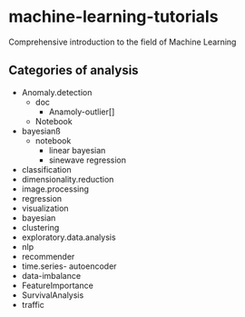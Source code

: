 # machine-learning-tutorials

Comprehensive introduction to the field of Machine Learning

## Categories of analysis
 
- Anomaly.detection
	- doc
		* Anamoly-outlier[]
	- Notebook   
- bayesianß
	- notebook
		- linear bayesian
		- sinewave  regression
- classification  
- dimensionality.reduction   
- image.processing  
- regression  
- visualization
- bayesian           
- clustering      
- exploratory.data.analysis  
- nlp               
- recommender  
- time.series- autoencoder
- data-imbalance
- FeatureImportance
- SurvivalAnalysis
- traffic

